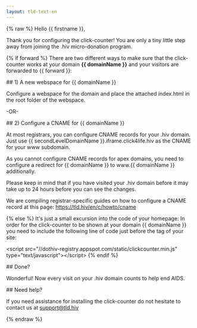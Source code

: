 ```yaml
---
layout: tld-text-en
---
```


{% raw %}
Hello {{ firstname }},

Thank you for configuring the click-counter! You are only a tiny little step away from joining the .hiv micro-donation program.

{% if forward %}
There are two different ways to make sure that the click-counter works at your domain <strong>{{ domainName }}</strong> and your visitors are forwarded to {{ forward }}:

\#\# 1) A new webspace for {{ domainName }}

Configure a webspace for the domain and place the attached index.html in the root folder of the webspace.

 -OR-

\#\# 2) Configure a CNAME for {{ domainName }}

At most registrars, you can configure CNAME records for your .hiv domain. Just use {{ secondLevelDomainName }}.iframe.click4life.hiv as the CNAME for your www subdomain.

As you cannot configure CNAME records for apex domains, you need to configure a redirect for {{ domainName }} to www.{{ domainName }} additionally.

Please keep in mind that if you have visited your .hiv domain before it may take up to 24 hours before you can see the changes.

We are compiling registrar-specific guides on how to configure a CNAME record at this page: https://tld.hiv/en/c/howto/cname 

{% else %}
It's just a small excursion into the code of your homepage: In order for the click-counter to be shown at your domain {{ domainName }} you need to include the following line of code just before the </body> tag of your site:

&lt;script src="//dothiv-registry.appspot.com/static/clickcounter.min.js" type="text/javascript"&gt;&lt;/script&gt;
{% endif %}

\#\# Done?

Wonderful! Now every visit on your .hiv domain counts to help end AIDS.

\#\# Need help?

If you need assistance for installing the click-counter do not hesitate to contact us at support@tld.hiv

{% endraw %}
